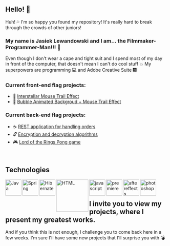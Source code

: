 ## Hello! 👋 

Huh! 💦 I'm so happy you found my repository! It's really hard to break through the crowds of other juniors!


### My name is Jasiek Lewandowski and I am... the Filmmaker-Programmer-Man!!! 🌌
Even though I don't wear a cape and tight suit and I spend most of my day in front of the computer, that doesn't mean I can't do cool stuff 💥
My superpowers are programming 💻 and Adobe Creative Suite 🎆



### Current front-end flag projects:
- 💫 [Interstellar Mouse Trail Effect](https://github.com/JasiekLewandowski/SpaceMouseTrail) 
- 🔴 [Bubble Animated Backgroud + Mouse Trail Effect](https://github.com/JasiekLewandowski/AnimatedBubbleCanvasAndMouseTrail) 

### Current back-end flag projects:
- ☕ [REST application for handling orders](https://github.com/JasiekLewandowski/BarOrders-REST)
- 🔓 [Encryption and decryption algorithms](https://github.com/JasiekLewandowski/Cryptography)
- 🎮 [Lord of the Rings Pong game](https://github.com/JasiekLewandowski/Pong-LordOfTheRings)

<br />

## Technologies
<img align="left" alt="Java" height="50px" src="https://i.pinimg.com/originals/f1/ea/a7/f1eaa7278f64e27128e062a3de918265.png" />
<img align="left" alt="Spring" height="50px" src="https://www.nicepng.com/png/detail/31-314820_logo-spring-spring-framework-logo-svg.png" />
<img align="left" alt="Hibernate" width="50px" src="https://hibernate.org/images/hibernate_icon_whitebkg.svg" />
<img align="left" alt="HTML" width="100px" src="https://upload.wikimedia.org/wikipedia/commons/thumb/1/10/CSS3_and_HTML5_logos_and_wordmarks.svg/1200px-CSS3_and_HTML5_logos_and_wordmarks.svg.png" />
<img align="left" alt="javascript" width="50px" src="https://1000logos.net/wp-content/uploads/2020/09/JavaScript-Logo.png" />
<img align="left" alt="premiere" width="50px" src="https://upload.wikimedia.org/wikipedia/commons/thumb/f/f2/Adobe_Premiere_Pro_Logo.svg/1200px-Adobe_Premiere_Pro_Logo.svg.png" />
<img align="left" alt="aftereffects" width="50px" src="https://www.vebo.pl/images/items/2280/adobe_top.png" />
<img align="left" alt="photoshop" width="50px" src="https://www.almrsal.com/wp-content/uploads/2020/07/31.png" />


<br />
<br />

## I invite you to view my projects, where I present my greatest works. 
And if you think this is not enough, I challenge you to come back here in a few weeks. 
I'm sure I'll have some new projects that I'll surprise you with 💣


